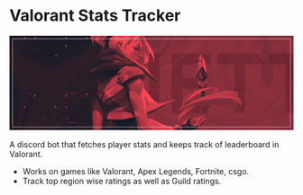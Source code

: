 # Valorant Stats Tracker

![vyomaaverse](https://github.com/vyomaaverse/Valorant-Stats-Tracker/blob/main/src/resources/jett.jpg)

A discord bot that fetches player stats and keeps track of leaderboard in Valorant. 
- Works on games like Valorant, Apex Legends, Fortnite, csgo. 
- Track top region wise ratings as well as Guild ratings.


